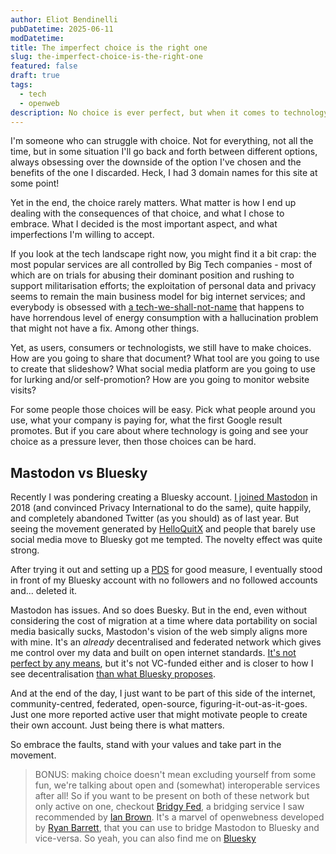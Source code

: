 ```yaml
---
author: Eliot Bendinelli
pubDatetime: 2025-06-11
modDatetime: 
title: The imperfect choice is the right one
slug: the-imperfect-choice-is-the-right-one
featured: false
draft: true
tags:
  - tech
  - openweb
description: No choice is ever perfect, but when it comes to technology, embracing the imperfections is what drives progress (or why I use Mastodon)
---
```

I'm someone who can struggle with choice. Not for everything, not all the time, but in some situation I'll go back and forth between different options, always obsessing over the downside of the option I've chosen and the benefits of the one I discarded. Heck, I had 3 domain names for this site at some point!

Yet in the end, the choice rarely matters. What matter is how I end up dealing with the consequences of that choice, and what I chose to embrace. What I decided is the most important aspect, and what imperfections I'm willing to accept. 

If you look at the tech landscape right now, you might find it a bit crap: the most popular services are all controlled by Big Tech companies - most of which are on trials for abusing their dominant position and rushing to support militarisation efforts; the exploitation of personal data and privacy seems to remain the main business model for big internet services; and everybody is obsessed with [a tech-we-shall-not-name](/posts/why-i-would-rather-push-against-ai) that happens to have horrendous level of energy consumption with a hallucination problem that might not have a fix. Among other things.

Yet, as users, consumers or technologists, we still have to make choices. How are you going to share that document? What tool are you going to use to create that slideshow? What social media platform are you going to use for lurking and/or self-promotion? How are you going to monitor website visits?

For some people those choices will be easy. Pick what people around you use, what your company is paying for, what the first Google result promotes. But if you care about where technology is going and see your choice as a pressure lever, then those choices can be hard.

## Mastodon vs Bluesky

Recently I was pondering creating a Bluesky account. [I joined Mastodon](https://mamot.fr/@bendineliot) in 2018 (and convinced Privacy International to do the same), quite happily, and completely abandoned Twitter (as you should) as of last year. But seeing the movement generated by [HelloQuitX](https://helloquittex.com/) and people that barely use social media move to Bluesky got me tempted. The novelty effect was quite strong.

After trying it out and setting up a [PDS](https://github.com/bluesky-social/pds) for good measure, I eventually stood in front of my Bluesky account with no followers and no followed accounts and... deleted it. 

Mastodon has issues. And so does Buesky. But in the end, even without considering the cost of migration at a time where data portability on social media basically sucks, Mastodon's vision of the web simply aligns more with mine. It's an *already* decentralised and federated network which gives me control over my data and built on open internet standards. [It's not perfect by any means](https://2ality.com/2024/11/mastodon-weaknesses.html), but it's not VC-funded either and is closer to how I see decentralisation [than what Bluesky proposes](https://dustycloud.org/blog/how-decentralized-is-bluesky/).

And at the end of the day, I just want to be part of this side of the internet, community-centred, federated, open-source, figuring-it-out-as-it-goes. Just one more reported active user that might motivate people to create their own account. Just being there is what matters.

So embrace the faults, stand with your values and take part in the movement.

> BONUS: making  choice doesn't mean excluding yourself from some fun, we're talking about open and (somewhat) interoperable services after all! So if you want to be present on both of these network but only active on one, checkout [Bridgy Fed](https://fed.brid.gy/), a bridging service I saw recommended by [Ian Brown](https://www.ianbrown.tech/2024/10/09/mastodon-and-bluesky-show-interoperability-in-action/). It's a marvel of openwebness developed by [Ryan Barrett](https://snarfed.org/about), that you can use to bridge Mastodon to Bluesky and vice-versa. So yeah, you can also find me on [Bluesky](https://bsky.app/profile/bendineliot.mamot.fr.ap.brid.gy)

